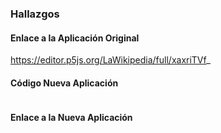 ### Hallazgos

#### Enlace a la Aplicación Original

https://editor.p5js.org/LaWikipedia/full/xaxriTVf_

#### Código Nueva Aplicación

```py
```

#### Enlace a la Nueva Aplicación
